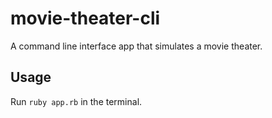 # movie-theater-cli

A command line interface app that simulates a movie theater.

## Usage

Run `ruby app.rb` in the terminal. 
